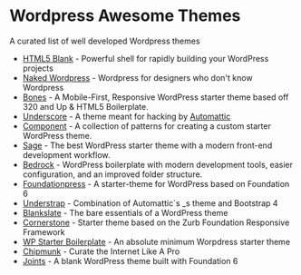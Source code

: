 # Wordpress Awesome Themes
A curated list of well developed Wordpress themes

- [HTML5 Blank](https://github.com/toddmotto/html5blank) - Powerful shell for rapidly building your WordPress projects
- [Naked Wordpress](https://github.com/andjosh/naked-wordpress) - Wordpress for designers who don't know Wordpress
- [Bones](https://github.com/eddiemachado/bones) - A Mobile-First, Responsive WordPress starter theme based off 320 and Up & HTML5 Boilerplate.
- [Underscore](https://github.com/automattic/_s) - A theme meant for hacking by [Automattic](https://automattic.com/)
- [Component](https://github.com/Automattic/theme-components) - A collection of patterns for creating a custom starter WordPress theme.
- [Sage](https://github.com/roots/sage) - The best WordPress starter theme with a modern front-end development workflow.
- [Bedrock](https://github.com/roots/bedrock) - WordPress boilerplate with modern development tools, easier configuration, and an improved folder structure.
- [Foundationpress](https://foundationpress.olefredrik.com/) - A starter-theme for WordPress based on Foundation 6
- [Understrap](https://github.com/holger1411/understrap) - Combination of Automattic´s _s theme and Bootstrap 4
- [Blankslate](https://github.com/tidythemes/blankslate) - The bare essentials of a WordPress theme
- [Cornerstone](https://github.com/thewirelessguy/cornerstone) - Starter theme based on the Zurb Foundation Responsive Framework
- [WP Starter Boilerplate](https://github.com/saeedreza/wordpress-starter-boilerplate) - An absolute minimum Worpdress starter theme
- [Chipmunk](http://chipmunktheme.com/) - Curate the Internet Like A Pro 
- [Joints](https://github.com/JeremyEnglert/JointsWP) - A blank WordPress theme built with Foundation 6
